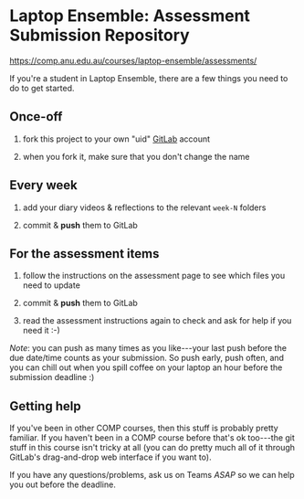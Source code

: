 # Laptop Ensemble: Assessment Submission Repository

<https://comp.anu.edu.au/courses/laptop-ensemble/assessments/>

If you're a student in Laptop Ensemble, there are a few things you need to do to get started.

## Once-off

1. fork this project to your own "uid" [GitLab](https://gitlab.cecs.anu.edu.au/)
   account

2. when you fork it, make sure that you don't change the name

## Every week

1. add your diary videos & reflections to the relevant `week-N` folders 

2. commit & **push** them to GitLab

## For the assessment items

1. follow the instructions on the assessment page to see which files you need to update

2. commit & **push** them to GitLab

3. read the assessment instructions again to check and ask for help if you need it :-)

_Note_: you can push as many times as you like---your last push before the due
date/time counts as your submission. So push early, push often, and you can
chill out when you spill coffee on your laptop an hour before the submission
deadline :)

## Getting help

If you've been in other COMP courses, then this stuff is probably pretty
familiar. If you haven't been in a COMP course before that's ok too---the git
stuff in this course isn't tricky at all (you can do pretty much all of it
through GitLab's drag-and-drop web interface if you want to).

If you have any questions/problems, ask us on Teams _ASAP_ so we can help you
out before the deadline.
